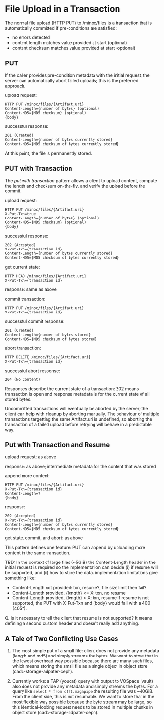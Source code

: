 # File Upload in a Transaction

The normal file upload (HTTP PUT) to /minoc/files is a transaction that is automatically
committed if pre-conditions are satisfied:
* no errors detected
* content length matches value provided at start (optional)
* content checksum matches value provided at start (optional)

## PUT

If the caller provides pre-condition metadata with the initial request, the server can 
automatically abort failed uploads; this is the preferred approach. 

upload request:
```
HTTP PUT /minoc/files/{Artifact.uri}
Content-Length={number of bytes} (optional)
Content-MD5={MD5 checksum} (optional)
{body}
```
successful response:
```
201 (Created)
Content-Length={number of bytes currently stored}
Content-MD5={MD5 checksum of bytes currently stored}
```
At this point, the file is permanently stored. 

## PUT with Transaction

The *put with transaction* pattern allows a client to upload content, compute the length and 
checksum on-the-fly, and verify the upload before the commit. 

upload request:
```
HTTP PUT /minoc/files/{Artifact.uri}
X-Put-Txn=true
Content-Length={number of bytes} (optional)
Content-MD5={MD5 checksum} (optional)
{body}
```
successful response:
```
202 (Accepted)
X-Put-Txn={transaction id}
Content-Length={number of bytes currently stored}
Content-MD5={MD5 checksum of bytes currently stored}
```

get current state:
```
HTTP HEAD /minoc/files/{Artifact.uri}
X-Put-Txn={transaction id}
```
response: same as above

commit transaction:
```
HTTP PUT /minoc/files/{Artifact.uri}
X-Put-Txn={transaction id}
```
successful commit response:
```
201 (Created)
Content-Length={number of bytes stored}
Content-MD5={MD5 checksum of bytes stored}
```

abort transaction:
```
HTTP DELETE /minoc/files/{Artifact.uri}
X-Put-Txn={transaction id}
```
successful abort response:
```
204 (No Content)
```

Responses describe the current state of a transaction: 202 means transaction is open 
and response metadata is for the current state of all stored bytes.

Uncommitted transactions will eventually be aborted by the server; the client can 
help with cleanup by aborting manually. The behaviour of multiple transactions 
targetting the same Artifact.uri is undefined, so aborting the transaction of a failed upload
before retrying will behave in a predictable way.

## Put with Transaction and Resume

upload request: as above

response: as above; intermediate metadata for the content that was stored

append more content:
```
HTTP PUT /minoc/files/{Artifact.uri}
X-Put-Txn={transaction id}
Content-Length=?
{body}
```

response:
```
202 (Accepted)
X-Put-Txn={transaction id}
Content-Length={number of bytes currently stored}
Content-MD5={MD5 checksum of bytes currently stored}
```

get state, commit, and abort: as above

This pattern defines one feature: PUT can append by uploading more content in the same transaction.

TBD: In the context of large files (~5GiB) the Content-Length header in the initial request 
is required so the implementation can decide (i) if resume will be supported, and (ii) how to
store the data. implementation limitations give something like:
* Content-Length not provided: txn, resume?, file size limit then fail?
* Content-Length provided, {length} <= X: txn, no resume
* Content-Length provided, {length} > X: txn, resume
If resume is not supported, the PUT with X-Put-Txn and {body} would fail with a 400 (405?).

Q. Is it necessary to tell the client that resume is not supported? It means defining a second custom
header and doesn't really add anything.

## A Tale of Two Conflicting Use Cases

1. The most simple put of a small file: client does not provide any metadata (length and md5)
and simply streams the bytes. We want to store that in the lowest overhead way possible because there are 
many such files, which means storing the small file as a single object in object store (cadc-storage-adpater-ceph).

2. Currently works: a TAP (youcat) query with output to VOSpace (vault) also does not provide any metadata and simply
streams the bytes. For a query like `select * from cfht.magapipe` the resulting file was ~40GiB. From the client side, 
this is not resumable. We want to store that in the most flexible way possible because the byte stream may be large, 
so this identical-looking request needs to be stored in multiple chunks in object store (cadc-storage-adpater-ceph).

